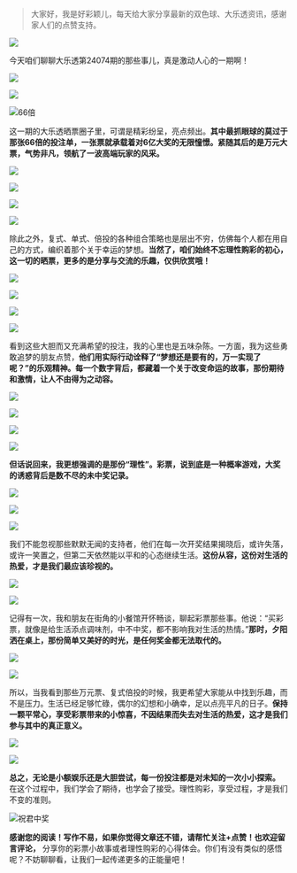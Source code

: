 > 大家好，我是好彩颖儿，每天给大家分享最新的双色球、大乐透资讯，感谢家人们的点赞支持。

![](https://cdn.jsdelivr.net/gh/wangwenjie1314/PicCDN/2024-6-21/1718957520611-image.png)

今天咱们聊聊大乐透第24074期的那些事儿，真是激动人心的一期啊！


![](https://cdn.jsdelivr.net/gh/wangwenjie1314/PicCDN/2024-6-28/1719565442140-image.png)


![](https://cdn.jsdelivr.net/gh/wangwenjie1314/PicCDN/2024-6-28/1719565455829-image.png)


![66倍](https://cdn.jsdelivr.net/gh/wangwenjie1314/PicCDN/2024-6-28/1719565477382-image.png)


这一期的大乐透晒票圈子里，可谓是精彩纷呈，亮点频出。**其中最抓眼球的莫过于那张66倍的投注单，一张票就承载着对6亿大奖的无限憧憬。紧随其后的是万元大票，气势非凡，领航了一波高端玩家的风采。**


![](https://cdn.jsdelivr.net/gh/wangwenjie1314/PicCDN/2024-6-28/1719565506861-image.png)


![](https://cdn.jsdelivr.net/gh/wangwenjie1314/PicCDN/2024-6-28/1719565542137-image.png)


![](https://cdn.jsdelivr.net/gh/wangwenjie1314/PicCDN/2024-6-28/1719565527635-image.png)


![](https://cdn.jsdelivr.net/gh/wangwenjie1314/PicCDN/2024-6-28/1719565556009-image.png)

除此之外，复式、单式、倍投的各种组合策略也是层出不穷，仿佛每个人都在用自己的方式，编织着那个关于幸运的梦想。**当然了，咱们始终不忘理性购彩的初心，这一切的晒票，更多的是分享与交流的乐趣，仅供欣赏哦！**


![](https://cdn.jsdelivr.net/gh/wangwenjie1314/PicCDN/2024-6-28/1719565619978-image.png)

![](https://cdn.jsdelivr.net/gh/wangwenjie1314/PicCDN/2024-6-28/1719565594168-image.png)

![](https://cdn.jsdelivr.net/gh/wangwenjie1314/PicCDN/2024-6-28/1719565646689-image.png)


![](https://cdn.jsdelivr.net/gh/wangwenjie1314/PicCDN/2024-6-28/1719565691076-image.png)

看到这些大胆而又充满希望的投注，我的心里也是五味杂陈。一方面，我为这些勇敢追梦的朋友点赞，**他们用实际行动诠释了“梦想还是要有的，万一实现了呢？”的乐观精神。每一个数字背后，都藏着一个关于改变命运的故事，那份期待和激情，让人不由得为之动容。**


![](https://cdn.jsdelivr.net/gh/wangwenjie1314/PicCDN/2024-6-28/1719565720779-image.png)

![](https://cdn.jsdelivr.net/gh/wangwenjie1314/PicCDN/2024-6-28/1719565754923-image.png)


![](https://cdn.jsdelivr.net/gh/wangwenjie1314/PicCDN/2024-6-28/1719565795597-image.png)

![](https://cdn.jsdelivr.net/gh/wangwenjie1314/PicCDN/2024-6-28/1719565782016-image.png)

**但话说回来，我更想强调的是那份“理性”。彩票，说到底是一种概率游戏，大奖的诱惑背后是数不尽的未中奖记录。**


![](https://cdn.jsdelivr.net/gh/wangwenjie1314/PicCDN/2024-6-28/1719565847955-image.png)

![](https://cdn.jsdelivr.net/gh/wangwenjie1314/PicCDN/2024-6-28/1719565817565-image.png)

![](https://cdn.jsdelivr.net/gh/wangwenjie1314/PicCDN/2024-6-28/1719565810649-image.png)

我们不能忽视那些默默无闻的支持者，他们在每一次开奖结果揭晓后，或许失落，或许一笑置之，但第二天依然能以平和的心态继续生活。**这份从容，这份对生活的热爱，才是我们最应该珍视的。**


![](https://cdn.jsdelivr.net/gh/wangwenjie1314/PicCDN/2024-6-28/1719565909638-image.png)

![](https://cdn.jsdelivr.net/gh/wangwenjie1314/PicCDN/2024-6-28/1719565888290-image.png)


记得有一次，我和朋友在街角的小餐馆开怀畅谈，聊起彩票那些事。他说：“买彩票，就像是给生活添点调味剂，中不中奖，都不影响我对生活的热情。”**那时，夕阳洒在桌上，那份简单又美好的时光，是任何奖金都无法取代的。**


![](https://cdn.jsdelivr.net/gh/wangwenjie1314/PicCDN/2024-6-28/1719565974188-image.png)

![](https://cdn.jsdelivr.net/gh/wangwenjie1314/PicCDN/2024-6-28/1719565966622-image.png)



所以，当我看到那些万元票、复式倍投的时候，我更希望大家能从中找到乐趣，而不是压力。生活已经足够忙碌，偶尔的幻想和小确幸，足以点亮平凡的日子。**保持一颗平常心，享受彩票带来的小惊喜，不因结果而失去对生活的热爱，这才是我们参与其中的真正意义。**

![](https://cdn.jsdelivr.net/gh/wangwenjie1314/PicCDN/2024-6-28/1719565942602-image.png)

![](https://cdn.jsdelivr.net/gh/wangwenjie1314/PicCDN/2024-6-28/1719565933565-image.png)


**总之，无论是小额娱乐还是大胆尝试，每一份投注都是对未知的一次小小探索。** 在这个过程中，我们学会了期待，也学会了接受。理性购彩，享受过程，才是我们不变的准则。


![祝君中奖](https://cdn.jsdelivr.net/gh/wangwenjie1314/PicCDN/2024-6-28/1719566026873-image.png)


**感谢您的阅读！写作不易，如果你觉得文章还不错，请帮忙关注+点赞！也欢迎留言评论，** 分享你的彩票小故事或者理性购彩的心得体会。你们有没有类似的感悟呢？不妨聊聊看，让我们一起传递更多的正能量吧！